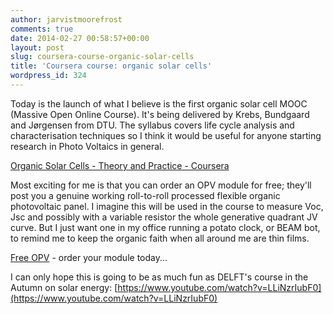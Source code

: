 ```yaml
---
author: jarvistmoorefrost
comments: true
date: 2014-02-27 00:58:57+00:00
layout: post
slug: coursera-course-organic-solar-cells
title: 'Coursera course: organic solar cells'
wordpress_id: 324
---
```


Today is the launch of what I believe is the first organic solar cell MOOC (Massive Open Online Course). It's being delivered by Krebs, Bundgaard and Jørgensen from DTU. The syllabus covers life cycle analysis and characterisation techniques so I think it would be useful for anyone starting research in Photo Voltaics in general.

[Organic Solar Cells - Theory and Practice - Coursera](https://www.coursera.org/course/opv)

Most exciting for me is that you can order an OPV module for free; they'll post you a genuine working roll-to-roll processed flexible organic photovoltaic panel. I imagine this will be used in the course to measure Voc, Jsc and possibly with a variable resistor the whole generative quadrant JV curve. But I just want one in my office running a potato clock, or BEAM bot, to remind me to keep the organic faith when all around me are thin films.

[Free OPV](http://plasticphotovoltaics.org/free-opv.html) - order your module today...

I can only hope this is going to be as much fun as DELFT's course in the Autumn on solar energy: [https://www.youtube.com/watch?v=LLiNzrIubF0](https://www.youtube.com/watch?v=LLiNzrIubF0)
